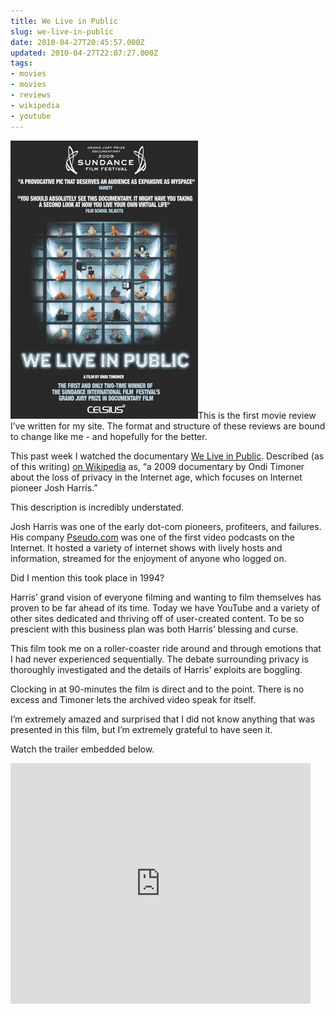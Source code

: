 ```yaml
---
title: We Live in Public
slug: we-live-in-public
date: 2010-04-27T20:45:57.000Z
updated: 2010-04-27T22:07:27.000Z
tags:
- movies
- movies
- reviews
- wikipedia
- youtube
---
```


<a href="http://www.amazon.com/gp/product/B00337U9O4?ie=UTF8&amp;tag=harwol-20&amp;linkCode=as2&amp;camp=1789&amp;creative=9325&amp;creativeASIN=B00337U9O4" target="_blank"><img class="alignright size-full wp-image-203" title="We_Live_in_Public_poster" src="/images/posts/2010/04/We_Live_in_Public_poster.jpg" alt="" width="300" height="445" /></a>This is the first movie review I’ve written for my site.  The format and structure of these reviews are bound to change like me - and hopefully for the better.

This past week I watched the documentary <a href="http://www.imdb.com/title/tt0498329/">We Live in Public</a>.  Described (as of this writing) <a href="http://en.wikipedia.org/wiki/We_Live_In_Public">on Wikipedia</a> as, “a 2009 documentary by Ondi Timoner about the loss of privacy in the Internet age, which focuses on Internet pioneer Josh Harris.”

This description is incredibly understated.

Josh Harris was one of the early dot-com pioneers, profiteers, and failures.  His company <a href="http://Pseudo.com">Pseudo.com</a> was one of the first video podcasts on the Internet.  It hosted a variety of internet shows with lively hosts and information, streamed for the enjoyment of anyone who logged on.

Did I mention this took place in 1994?

Harris’ grand vision of everyone filming and wanting to film themselves has proven to be far ahead of its time.  Today we have YouTube and a variety of other sites dedicated and thriving off of user-created content.  To be so prescient with this business plan was both Harris’ blessing and curse.

This film took me on a roller-coaster ride around and through emotions that I had never experienced sequentially.  The debate surrounding privacy is thoroughly investigated and the details of Harris’ exploits are boggling.

Clocking in at 90-minutes the film is direct and to the point.  There is no excess and Timoner lets the archived video speak for itself.

I’m extremely amazed and surprised that I did not know anything that was presented in this film, but I’m extremely grateful to have seen it.

Watch the trailer embedded below.

<!--more-->
<object classid="clsid:d27cdb6e-ae6d-11cf-96b8-444553540000" width="480" height="385" codebase="http://download.macromedia.com/pub/shockwave/cabs/flash/swflash.cab#version=6,0,40,0"><param name="allowFullScreen" value="true" /><param name="allowscriptaccess" value="always" /><param name="src" value="http://www.youtube.com/v/_XSTwfdFwIY&amp;hl=en_US&amp;fs=1&amp;" /><param name="allowfullscreen" value="true" /><embed type="application/x-shockwave-flash" width="480" height="385" src="http://www.youtube.com/v/_XSTwfdFwIY&amp;hl=en_US&amp;fs=1&amp;" allowscriptaccess="always" allowfullscreen="true"></embed></object>
